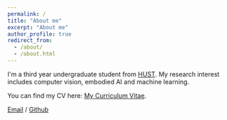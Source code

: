 ```yaml
---
permalink: /
title: "About me"
excerpt: "About me"
author_profile: true
redirect_from: 
  - /about/
  - /about.html
---
```


I'm a third year undergraduate student from [HUST](https://www.hust.edu.cn/). My research interest includes computer vision, embodied AI and machine learning.

You can find my CV here: [My Curriculum Vitae](../assets/Curriculum_Vitae.pdf).

[Email](shen@hust.edu.cn) / [Github](https://github.com/Meng-Shen)
